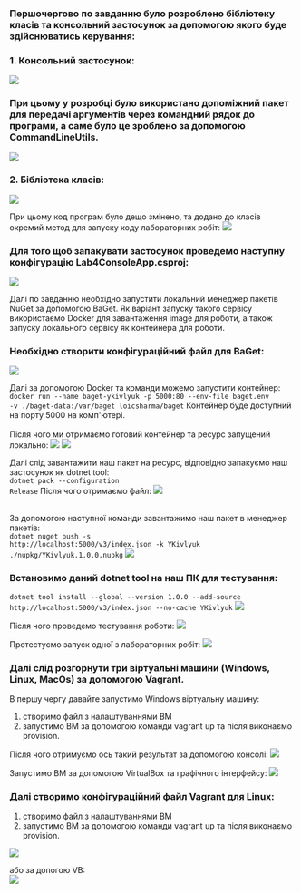 ### Першочергово по завданню було розроблено бібліотеку класів та консольний застосунок за допомогою якого буде здійснюватись керування:
### 1. Консольний застосунок:
![](./media/image1.png)

### При цьому у розробці було використано допоміжний пакет для передачі аргументів через командний рядок до програми, а саме було це зроблено за допомогою  CommandLineUtils.
![](./media/image2.png)

### 2. Бібліотека класів:
![](./media/image3.png)

При цьому код програм було дещо змінено, та додано до класів окремий метод для запуску коду лабораторних робіт:
![](./media/image4.png)

### Для того щоб запакувати застосунок проведемо наступну конфігурацію Lab4ConsoleApp.csproj:
![](./media/image5.png)

Далі по завданню необхідно запустити локальний менеджер пакетів NuGet за допомогою BaGet.
Як варіант запуску такого сервісу використаємо Docker для завантаження image для роботи, а також запуску локального сервісу як контейнера для роботи.

### Необхідно створити конфігураційний файл для BaGet:
![](./media/image6.png)

Далі за допомогою Docker та команди можемо запустити контейнер:<br>
<code>docker run --name baget-ykivlyuk -p 5000:80 --env-file baget.env -v ./baget-data:/var/baget loicsharma/baget</code>
Контейнер буде доступний на порту 5000 на комп'ютері.<br><br>
Після чого ми отримаємо готовий контейнер та ресурс запущений локально:
![](./media/image7.png)
![](./media/image8.png)

Далі слід завантажити наш пакет на ресурс, відповідно запакуємо наш застосунок як dotnet tool:<br>
<code>dotnet pack --configuration Release</code>
Після чого отримаємо файл:
![](./media/image9.png)

<br>За допомогою наступної команди завантажимо наш пакет в менеджер пакетів:<br>
<code>dotnet nuget push -s http://localhost:5000/v3/index.json -k YKivlyuk ./nupkg/YKivlyuk.1.0.0.nupkg</code>
![](./media/image10.png)

### Встановимо даний dotnet tool на наш ПК для тестування:<br>
<code>dotnet tool install --global --version 1.0.0 --add-source http://localhost:5000/v3/index.json --no-cache YKivlyuk</code>
![](./media/image11.png)

Після чого проведемо тестування роботи:
![](./media/image12.png)

Протестуємо запуск одної з лабораторних робіт:
![](./media/image13.png)

### Далі слід розгорнути три віртуальні машини (Windows, Linux, MacOs) за допомогою Vagrant. 
В першу чергу давайте запустимо Windows віртуальну машину:
1) створимо файл з налаштуваннями ВМ
2) запустимо ВМ за допомогою команди vagrant up та після виконаємо provision.

Після чого отримуємо ось такий результат за допомогою консолі:
![](./media/image14.png)

Запустимо ВМ за допомогою VirtualBox та графічного інтерфейсу:
![](./media/image15.png)

### Далі створимо конфігураційний файл Vagrant для Linux:
1) створимо файл з налаштуваннями ВМ
2) запустимо ВМ за допомогою команди vagrant up та після виконаємо provision.

![](./media/image16.png)

або за допогою VB:<br>
![](./media/image17.png)





